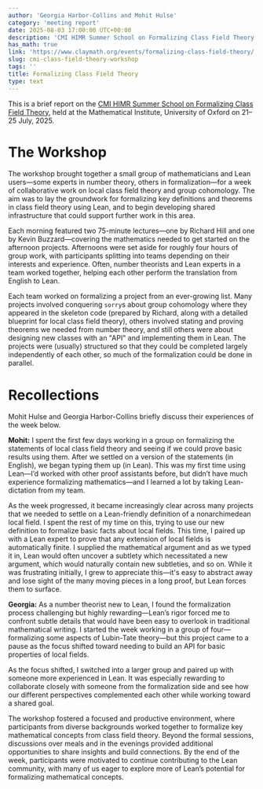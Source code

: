 ```yaml
---
author: 'Georgia Harbor-Collins and Mohit Hulse'
category: 'meeting report'
date: 2025-08-03 17:00:00 UTC+00:00
description: 'CMI HIMR Summer School on Formalizing Class Field Theory'
has_math: true
link: 'https://www.claymath.org/events/formalizing-class-field-theory/'
slug: cmi-class-field-theory-workshop
tags: ''
title: Formalizing Class Field Theory
type: text
---
```


This is a brief report on the [CMI HIMR Summer School on Formalizing Class Field Theory](https://www.claymath.org/events/formalizing-class-field-theory/), held at the Mathematical Institute, University of Oxford on 21–25 July, 2025.

<!-- TEASER_END -->

# The Workshop

The workshop brought together a small group of mathematicians and Lean users—some experts in number theory, others in formalization—for a week of collaborative work on local class field theory and group cohomology.
The aim was to lay the groundwork for formalizing key definitions and theorems in class field theory using Lean, and to begin developing shared infrastructure that could support further work in this area.

Each morning featured two 75-minute lectures—one by Richard Hill and one by Kevin Buzzard—covering the mathematics needed to get started on the afternoon projects.
Afternoons were set aside for roughly four hours of group work, with participants splitting into teams depending on their interests and experience.
Often, number theorists and Lean experts in a team worked together, helping each other perform the translation from English to Lean.

Each team worked on formalizing a project from an ever-growing list.
Many projects involved conquering `sorry`s about group cohomology where they appeared in the skeleton code (prepared by Richard, along with a detailed blueprint for local class field theory), others involved stating and proving theorems we needed from number theory, and still others were about designing new classes with an "API" and implementing them in Lean.
The projects were (usually) structured so that they could be completed largely independently of each other, so much of the formalization could be done in parallel.

# Recollections

Mohit Hulse and Georgia Harbor-Collins briefly discuss their experiences of the week below.

**Mohit:**
I spent the first few days working in a group on formalizing the statements of local class field theory and seeing if we could prove basic results using them.
After we settled on a version of the statements (in English), we began typing them up (in Lean).
This was my first time using Lean—I’d worked with other proof assistants before, but didn’t have much experience formalizing mathematics—and I learned a lot by taking Lean-dictation from my team.

As the week progressed, it became increasingly clear across many projects that we needed to settle on a Lean-friendly definition of a nonarchimedean local field.
I spent the rest of my time on this, trying to use our new definition to formalize basic facts about local fields.
This time, I paired up with a Lean expert to prove that any extension of local fields is automatically finite.
I supplied the mathematical argument and as we typed it in, Lean would often uncover a subtlety which necessitated a new argument, which would naturally contain new subtleties, and so on.
While it was frustrating initially, I grew to appreciate this—it's easy to abstract away and lose sight of the many moving pieces in a long proof, but Lean forces them to surface.

**Georgia:**
As a number theorist new to Lean, I found the formalization process challenging but highly rewarding—Lean’s rigor forced me to confront subtle details that would have been easy to overlook in traditional mathematical writing.
I started the week working in a group of four—formalizing some aspects of Lubin-Tate theory—but this project came to a pause as the focus shifted toward needing to build an API for basic properties of local fields.

As the focus shifted, I switched into a larger group and paired up with someone more experienced in Lean.
It was especially rewarding to collaborate closely with someone from the formalization side and see how our different perspectives complemented each other while working toward a shared goal.

The workshop fostered a focused and productive environment, where participants from diverse backgrounds worked together to formalize key mathematical concepts from class field theory.
Beyond the formal sessions, discussions over meals and in the evenings provided additional opportunities to share insights and build connections.
By the end of the week, participants were motivated to continue contributing to the Lean community, with many of us eager to explore more of Lean’s potential for formalizing mathematical concepts.
